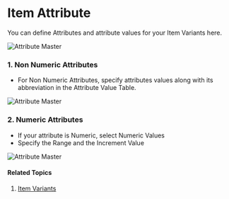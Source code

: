 <!-- add-breadcrumbs -->
# Item Attribute

You can define Attributes and attribute values for your Item Variants here.

<img class="screenshot" alt="Attribute Master" src="{{docs_base_url}}/assets/img/stock/item-attribute.png">

### 1. Non Numeric Attributes

* For Non Numeric Attributes, specify attributes values along with its abbreviation in the Attribute Value Table.

<img class="screenshot" alt="Attribute Master" src="{{docs_base_url}}/assets/img/stock/item-attribute-non-numeric.png">

### 2. Numeric Attributes

* If your attribute is Numeric, select Numeric Values
* Specify the Range and the Increment Value

<img class="screenshot" alt="Attribute Master" src="{{docs_base_url}}/assets/img/stock/item-attribute-numeric.png">

#### Related Topics
1. [Item Variants](/docs/user/manual/en/stock/item-variants)
